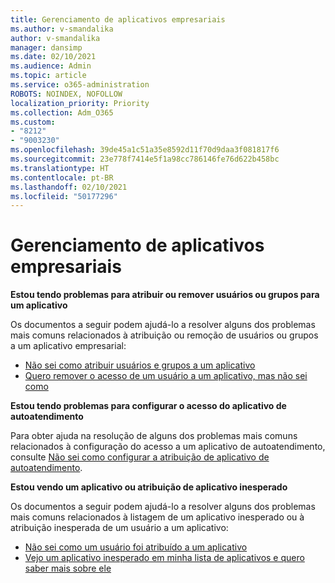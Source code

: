 ```yaml
---
title: Gerenciamento de aplicativos empresariais
ms.author: v-smandalika
author: v-smandalika
manager: dansimp
ms.date: 02/10/2021
ms.audience: Admin
ms.topic: article
ms.service: o365-administration
ROBOTS: NOINDEX, NOFOLLOW
localization_priority: Priority
ms.collection: Adm_O365
ms.custom:
- "8212"
- "9003230"
ms.openlocfilehash: 39de45a1c51a35e8592d11f70d9daa3f081817f6
ms.sourcegitcommit: 23e778f7414e5f1a98cc786146fe76d622b458bc
ms.translationtype: HT
ms.contentlocale: pt-BR
ms.lasthandoff: 02/10/2021
ms.locfileid: "50177296"
---
```

# <a name="management-of-enterprise-apps"></a>Gerenciamento de aplicativos empresariais

**Estou tendo problemas para atribuir ou remover usuários ou grupos para um aplicativo**

Os documentos a seguir podem ajudá-lo a resolver alguns dos problemas mais comuns relacionados à atribuição ou remoção de usuários ou grupos a um aplicativo empresarial:

- [Não sei como atribuir usuários e grupos a um aplicativo](https://docs.microsoft.com/azure/active-directory/manage-apps/assign-user-or-group-access-portal)
- [Quero remover o acesso de um usuário a um aplicativo, mas não sei como](https://docs.microsoft.com/azure/active-directory/manage-apps/methods-for-removing-user-access)

**Estou tendo problemas para configurar o acesso do aplicativo de autoatendimento**

Para obter ajuda na resolução de alguns dos problemas mais comuns relacionados à configuração do acesso a um aplicativo de autoatendimento, consulte [ Não sei como configurar a atribuição de aplicativo de autoatendimento](https://docs.microsoft.com/azure/active-directory/manage-apps/manage-self-service-access).

**Estou vendo um aplicativo ou atribuição de aplicativo inesperado**

Os documentos a seguir podem ajudá-lo a resolver alguns dos problemas mais comuns relacionados à listagem de um aplicativo inesperado ou à atribuição inesperada de um usuário a um aplicativo:

- [Não sei como um usuário foi atribuído a um aplicativo](https://docs.microsoft.com/azure/active-directory/manage-apps/ways-users-get-assigned-to-applications)
- [Vejo um aplicativo inesperado em minha lista de aplicativos e quero saber mais sobre ele](https://docs.microsoft.com/azure/active-directory/manage-apps/application-types)












